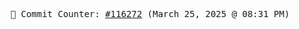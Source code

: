 <p align="center">
    <samp>
        📮 Commit Counter: <a href="https://github.com/Javascript-void0/Javascript-void0/commits/main">#116272</a> (March 25, 2025 @ 08:31 PM)
    </samp>
</p>